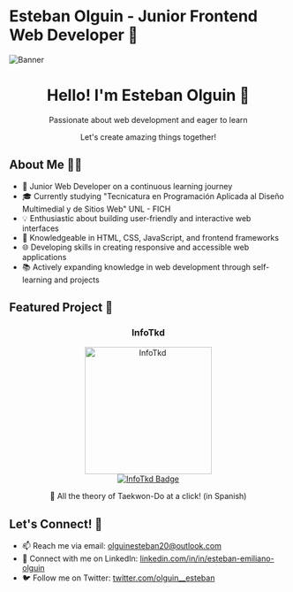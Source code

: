 # Esteban Olguin - Junior Frontend Web Developer 🌱

![Banner](https://res.cloudinary.com/dyoiulgxn/image/upload/v1687416872/GitHub_Banner_tfk0so.png)

<div align="center">
  <h1 align="center">Hello! I'm Esteban Olguin 👋</h1>
  <p align="center">Passionate about web development and eager to learn</p>
  <p align="center">Let's create amazing things together!</p>
</div>

## About Me 👨‍💻

- 🌱 Junior Web Developer on a continuous learning journey
- 🎓 Currently studying "Tecnicatura en Programación Aplicada al Diseño Multimedial y de Sitios Web" UNL - FICH
- 💡 Enthusiastic about building user-friendly and interactive web interfaces
- 🔧 Knowledgeable in HTML, CSS, JavaScript, and frontend frameworks
- 🌐 Developing skills in creating responsive and accessible web applications
- 📚 Actively expanding knowledge in web development through self-learning and projects

## Featured Project 🌟

<div align="center">
  <h3 align="center">InfoTkd</h3>
  <div align="center">
    <a href="https://infotkd.netlify.app/index.html" target="_blank" rel="noopener noreferrer">
      <img src="https://res.cloudinary.com/dyoiulgxn/image/upload/v1687416528/logo_pdxmzj.png" width="230" alt="InfoTkd">
    </a>
    <br>
    <a href="https://infotkd.netlify.app/index.html" target="_blank" rel="noopener noreferrer">
      <img src="https://img.shields.io/badge/-InfoTkd-blue?style=for-the-badge&color=3063c2" alt="InfoTkd Badge">
    </a>
    <p>🥋 All the theory of Taekwon-Do at a click! (in Spanish)</p>
  </div>
</div>

## Let's Connect! 🤝

- 📫 Reach me via email: [olguinesteban20@outlook.com](mailto:olguinesteban20@outlook.com)
- 💼 Connect with me on LinkedIn: [linkedin.com/in/in/esteban-emiliano-olguin](https://www.linkedin.com/in/esteban-emiliano-olguin/)
- 🐦 Follow me on Twitter: [twitter.com/olguin__esteban](https://twitter.com/olguin__esteban)


